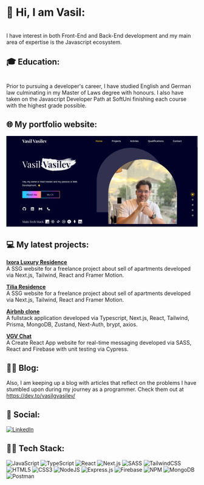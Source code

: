 # 💫 Hi, I am Vasil:
<br>I have interest in both Front-End and Back-End development and my main area of expertise is the Javascript ecosystem.<br>

## 🎓 Education:
<br> Prior to pursuing a developer's career, I have studied English and German law culminating in my Master of Laws degree with honours. I also have taken on the Javascript Developer Path at SoftUni finishing each course with the highest grade possible.<br>

## 🌐 My portfolio website:
[![VGVWeb](https://github.com/VasilGVasilev/portfolio/blob/main/NBs/portfolio-welcome.png)](https://vgvweb.com/)

## 💻 My latest projects:

[**Ixora Luxury Residence**](https://ixorabg.com/)\
A SSG website for a freelance project about sell of apartments developed via Next.js, Tailwind, React and Framer Motion.

[**Tilia Residence**](https://vgvchat.online/)\
A SSG website for a freelance project about sell of apartments developed via Next.js, Tailwind, React and Framer Motion.

[**Airbnb clone**](https://vgv-rental.vercel.app/)\
A fullstack application developed via Typescript, Next.js, React, Tailwind, Prisma, MongoDB, Zustand, Next-Auth, brypt, axios.

[**VGV Chat**](https://vgvchat.tech/)\
A Create React App website for real-time messaging developed via SASS, React and Firebase with unit testing via Cypress.

## ✍🏽 Blog:

Also, I am keeping up a blog with articles that reflect on the problems I have stumbled upon during my journey as a programmer. Check them out at https://dev.to/vasilgvasilev/<br>


## 💬 Social:
[![LinkedIn](https://img.shields.io/badge/LinkedIn-%230077B5.svg?logo=linkedin&logoColor=white)](https://www.linkedin.com/in/vasil-vasilev-28621b178/)

## 👨‍💻 Tech Stack:
![JavaScript](https://img.shields.io/badge/javascript-%23323330.svg?style=for-the-badge&logo=javascript&logoColor=%23F7DF1E) ![TypeScript](https://img.shields.io/badge/typescript-%23007ACC.svg?style=for-the-badge&logo=typescript&logoColor=white) ![React](https://img.shields.io/badge/react-%23039BE5.svg?style=for-the-badge&logo=react&logoColor=%2361DAFB) ![Next.js](https://img.shields.io/badge/next.js-000000?style=for-the-badge&logo=nextdotjs&logoColor=white) ![SASS](https://img.shields.io/badge/sass-%23ff69b4.svg?style=for-the-badge&logo=sass&logoColor=white) ![TailwindCSS](https://img.shields.io/badge/tailwindcss-000000?style=for-the-badge&logo=tailwindcss&logoColor=white) ![HTML5](https://img.shields.io/badge/html5-%23E34F26.svg?style=for-the-badge&logo=html5&logoColor=white) ![CSS3](https://img.shields.io/badge/css3-%231572B6.svg?style=for-the-badge&logo=css3&logoColor=white) ![NodeJS](https://img.shields.io/badge/node.js-6DA55F?style=for-the-badge&logo=node.js&logoColor=white) ![Express.js](https://img.shields.io/badge/express.js-%23404d59.svg?style=for-the-badge&logo=express&logoColor=%2361DAFB) ![Firebase](https://img.shields.io/badge/firebase-%23FFA500.svg?style=for-the-badge&logo=firebase) ![NPM](https://img.shields.io/badge/NPM-%23000000.svg?style=for-the-badge&logo=npm&logoColor=white) ![MongoDB](https://img.shields.io/badge/MongoDB-%234ea94b.svg?style=for-the-badge&logo=mongodb&logoColor=white) ![Postman](https://img.shields.io/badge/Postman-FF6C37?style=for-the-badge&logo=postman&logoColor=white) 

